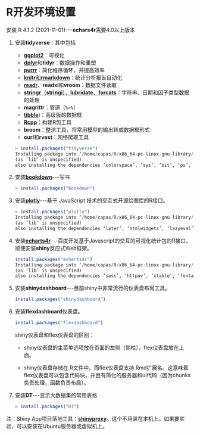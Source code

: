 # R开发环境设置

安装 R 4.1.2 (2021-11-01)---**echars4r**需要4.0以上版本

1. 安装**tidyverse**：其中包括

   + [**ggplot2**](https://**ggplot2**-book.org)：可视化
   + [**dplyr**](https://r4ds.had.co.nz)和**tidyr**：数据操作和重塑
   + [**purrr**](https://r4ds.had.co.nz)：简化程序循环，并提高效率
   + [**knitr**和**rmarkdown**](https://bookdown.org/yihui/rmarkdown/)：统计分析报告自动化
   + [**readr**](https://r4ds.had.co.nz)、**readxl**和**vroom**：数据文件读取
   + [**stringr**（**stringi**）、**lubridate**、**forcats**](https://r4ds.had.co.nz)：字符串、日期和因子类型数据的处理
   + **magrittr**：管道（`%>%`）
   + [**tibble**](https://r4ds.had.co.nz))：高级版的数据框
   + [**Rcpp**](http://adv-r.had.co.nz/Rcpp.html)：构建R包工具
   + **broom**：整洁工具，将常用模型的输出转成数据框形式
   + **curl**和**rvest**：网络爬取工具

   ```R
   > install.packages("tidyverse")
   Installing package into ‘/home/capas/R/x86_64-pc-linux-gnu-library/4.1’
   (as ‘lib’ is unspecified)
   also installing the dependencies ‘colorspace’, ‘sys’, ‘bit’, ‘ps’, ‘base64enc’, ‘fastmap’, ‘rappdirs’, ‘rematch’, ‘farver’, ‘labeling’, ‘munsell’, ‘RColorBrewer’, ‘viridisLite’, ‘askpass’, ‘bit64’, ‘prettyunits’, ‘processx’, ‘evaluate’, ‘highr’, ‘yaml’, ‘xfun’, ‘htmltools’, ‘tinytex’, ‘jquerylib’, ‘backports’, ‘ellipsis’, ‘generics’, ‘glue’, ‘assertthat’, ‘blob’, ‘DBI’, ‘lifecycle’, ‘R6’, ‘tidyselect’, ‘vctrs’, ‘withr’, ‘data.table’, ‘gargle’, ‘uuid’, ‘cellranger’, ‘curl’, ‘ids’, ‘rematch2’, ‘digest’, ‘gtable’, ‘isoband’, ‘scales’, ‘cpp11’, ‘pkgconfig’, ‘mime’, ‘openssl’, ‘fansi’, ‘utf8’, ‘clipr’, ‘vroom’, ‘tzdb’, ‘Rcpp’, ‘progress’, ‘callr’, ‘fs’, ‘knitr’, ‘rmarkdown’, ‘selectr’, ‘stringi’, ‘broom’, ‘cli’, ‘crayon’, ‘dbplyr’, ‘dplyr’, ‘dtplyr’, ‘forcats’, ‘googledrive’, ‘googlesheets4’, ‘ggplot2’, ‘haven’, ‘hms’, ‘httr’, ‘jsonlite’, ‘lubridate’, ‘magrittr’, ‘modelr’, ‘pillar’, ‘purrr’, ‘readr’, ‘readxl’, ‘reprex’, ‘rlang’, ‘rstudioapi’, ‘rvest’, ‘stringr’, ‘tibble’, ‘tidyr’, ‘xml2’
   ```



1. 安装[**bookdown**](https://bookdown.org/yihui/bookdown/)---写书

   ```R
   > install.packages("bookdown")
   ```

   

2. 安装[**plotly**](https://plotly.com/)---基于 JavaScript 技术的交互式开源绘图库的R接口。

   ```R
   > install.packages("plotly")
   Installing package into ‘/home/capas/R/x86_64-pc-linux-gnu-library/4.1’
   (as ‘lib’ is unspecified)
   also installing the dependencies ‘later’, ‘htmlwidgets’, ‘lazyeval’, ‘crosstalk’, ‘promises’
   ```

   

3. 安装[**echarts4r**](https://echarts4r.john-coene.com/)---百度开发基于Javascript的交互的可视化统计包的R接口，顺便安装**shiny**反应式Web框架。

   ```R
   install.packages("echarts4r")
   Installing package into ‘/home/capas/R/x86_64-pc-linux-gnu-library/4.1’
   (as ‘lib’ is unspecified)
   also installing the dependencies ‘sass’, ‘httpuv’, ‘xtable’, ‘fontawesome’, ‘sourcetools’, ‘commonmark’, ‘bslib’, ‘cachem’, ‘countrycode’, ‘shiny’, ‘corrplot’
   ```

   

4. 安装**shinydashboard**---目前shiny中非常流行的仪表盘布局工具。

   ```R
   install.packages("shinydashboard")
   ```

   

5. 安装**flexdashboard**仪表盘。

   ```R
   install.packages("flexdashboard")
   ```

   shiny仪表盘和flex仪表盘的区别：

   - shiny仪表盘的主菜单选项放在页面的左侧（侧栏），flex仪表盘放在上面。

   - shiny仪表盘存储在.R文件中，而flex仪表盘支持.Rmd扩展名。这意味着flex仪表盘可以包含代码块，并且有简化的服务器和ui代码（因为chunks负责处理，函数负责布局）。

     

6. 安装**DT**---显示大数据集的常用表格

   ```R
   > install.packages("DT")
   ```

注：Shiny App项目落地工具：[**shinyproxy**](https://www.shinyproxy.io/)。这个不用装在本机上。如果要实验，可以安装在Ubuntu服务器或虚拟机上。

   


